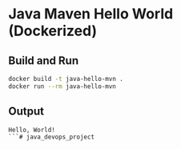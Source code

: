 # Java Maven Hello World (Dockerized)

## Build and Run

```sh
docker build -t java-hello-mvn .
docker run --rm java-hello-mvn
```

## Output

```
Hello, World!
```# java_devops_project

